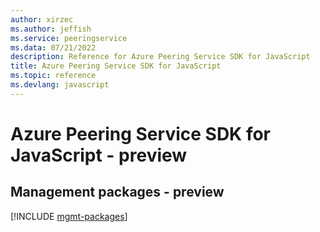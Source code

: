 ```yaml
---
author: xirzec
ms.author: jeffish
ms.service: peeringservice
ms.data: 07/21/2022
description: Reference for Azure Peering Service SDK for JavaScript
title: Azure Peering Service SDK for JavaScript
ms.topic: reference
ms.devlang: javascript
---
```

# Azure Peering Service SDK for JavaScript - preview

## Management packages - preview
[!INCLUDE [mgmt-packages](peering-service-mgmt-index.md)]
